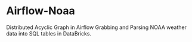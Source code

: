 # Airflow-Noaa
Distributed Acyclic Graph in Airflow Grabbing and Parsing NOAA weather data into SQL tables in DataBricks. 
